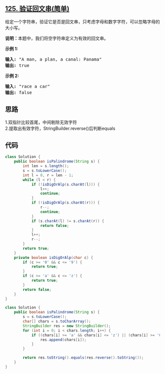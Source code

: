 ## [125. 验证回文串(简单)](https://leetcode-cn.com/problems/valid-palindrome/)
<div class="notranslate"><p>给定一个字符串，验证它是否是回文串，只考虑字母和数字字符，可以忽略字母的大小写。</p>

<p><strong>说明：</strong>本题中，我们将空字符串定义为有效的回文串。</p>

<p><strong>示例 1:</strong></p>

<pre><strong>输入:</strong> "A man, a plan, a canal: Panama"
<strong>输出:</strong> true
</pre>

<p><strong>示例 2:</strong></p>

<pre><strong>输入:</strong> "race a car"
<strong>输出:</strong> false
</pre>
</div>

## 思路
1.双指针比较首尾，中间剔除无效字符  
2.提取出有效字符，StringBuilder.reverse()后判断equals

## 代码
```java
class Solution {
    public boolean isPalindrome(String s) {
        int len = s.length();
        s = s.toLowerCase();
        int l = 0, r = len - 1;
        while (l < r) {
            if (!isDigOrAlp(s.charAt(l))) {
                l++;
                continue;
            }
            if (!isDigOrAlp(s.charAt(r))) {
                r--;
                continue;
            }
            if (s.charAt(l) != s.charAt(r)) {
                return false;
            }
            l++;
            r--;
        }
        return true;
    }
    private boolean isDigOrAlp(char c) {
        if (c >= '0' && c <= '9') {
            return true;
        }
        if (c >= 'a' && c <= 'z') {
            return true;
        }
        return false;
    }
}
```

```java
class Solution {
    public boolean isPalindrome(String s) {
        s = s.toLowerCase();
        char[] chars = s.toCharArray();
        StringBuilder res = new StringBuilder();
        for (int i = 0; i < chars.length; i++) {
            if ((chars[i] >= 'a' && chars[i] <= 'z') || (chars[i] >= '0' && chars[i] <= '9')) {
                res.append(chars[i]);
            }
        }

        return res.toString().equals(res.reverse().toString());
    }
}
```